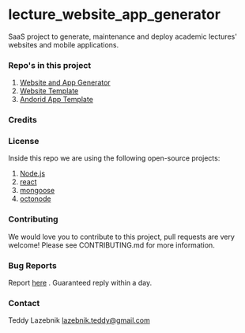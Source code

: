 # lecture_website_app_generator

SaaS project to generate, maintenance and deploy academic lectures' websites and mobile applications.

### Repo's in this project

1. [Website and App Generator](https://github.com/teddy4445/lecture_website_app_generator)
2. [Website Template](https://github.com/teddy4445/lecture_website_template)
3. [Andorid App Template](https://github.com/teddy4445/lecture_andorid_app_template)

### Credits

### License

Inside this repo we are using the following open-source projects:

1. [Node.js](https://github.com/nodejs/node)
2. [react](https://github.com/facebook/react)
3. [mongoose](https://github.com/Automattic/mongoose)
4. [octonode](https://github.com/pksunkara/octonode)

### Contributing

We would love you to contribute to this project, pull requests are very welcome! Please see CONTRIBUTING.md for more information.

### Bug Reports

Report [here](https://github.com/teddy4445/lecture_website_app_generator/issues) . Guaranteed reply within a day.

### Contact

Teddy Lazebnik [lazebnik.teddy@gmail.com](lazebnik.teddy@gmail.com)
